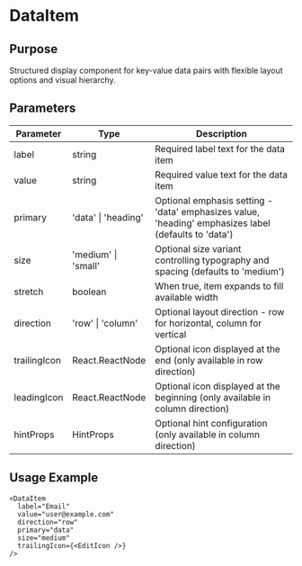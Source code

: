 # DataItem

## Purpose
Structured display component for key-value data pairs with flexible layout options and visual hierarchy.

## Parameters

| Parameter | Type | Description |
|-----------|------|-------------|
| label | string | Required label text for the data item |
| value | string | Required value text for the data item |
| primary | 'data' \| 'heading' | Optional emphasis setting - 'data' emphasizes value, 'heading' emphasizes label (defaults to 'data') |
| size | 'medium' \| 'small' | Optional size variant controlling typography and spacing (defaults to 'medium') |
| stretch | boolean | When true, item expands to fill available width |
| direction | 'row' \| 'column' | Optional layout direction - row for horizontal, column for vertical |
| trailingIcon | React.ReactNode | Optional icon displayed at the end (only available in row direction) |
| leadingIcon | React.ReactNode | Optional icon displayed at the beginning (only available in column direction) |
| hintProps | HintProps | Optional hint configuration (only available in column direction) |

## Usage Example
```tsx
<DataItem 
  label="Email"
  value="user@example.com"
  direction="row"
  primary="data"
  size="medium"
  trailingIcon={<EditIcon />}
/>
```